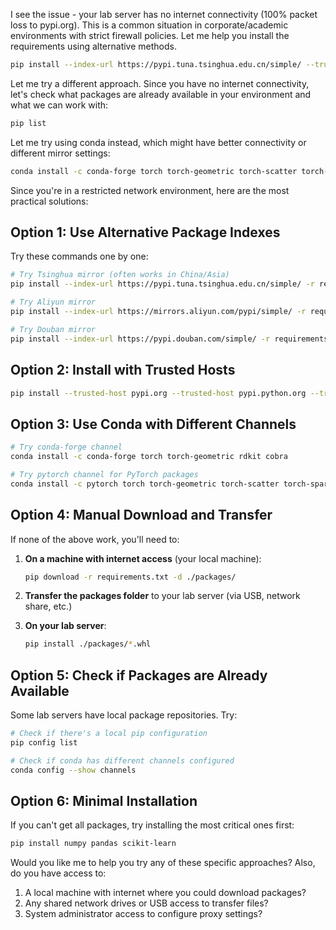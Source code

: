 I see the issue - your lab server has no internet connectivity (100% packet loss to pypi.org). This is a common situation in corporate/academic environments with strict firewall policies. Let me help you install the requirements using alternative methods.

```bash
pip install --index-url https://pypi.tuna.tsinghua.edu.cn/simple/ --trusted-host pypi.tuna.tsinghua.edu.cn torch>=1.12.1 torch-geometric>=2.1.0 torch-scatter>=2.0.9 torch-sparse>=0.6.15 pandas>=1.3.5 numpy>=1.21.5 scikit-learn>=1.0.2 rdkit>=2022.03.5 tqdm>=4.62.1 matplotlib>=3.5.0 seaborn>=0.11.0 cobra>=0.22.1 optlang>=1.5.2 joblib>=1.2.0
```
Let me try a different approach. Since you have no internet connectivity, let's check what packages are already available in your environment and what we can work with:

```bash
pip list
```
Let me try using conda instead, which might have better connectivity or different mirror settings:

```bash
conda install -c conda-forge torch torch-geometric torch-scatter torch-sparse pandas numpy scikit-learn rdkit tqdm matplotlib seaborn cobra optlang joblib
```
Since you're in a restricted network environment, here are the most practical solutions:

## Option 1: Use Alternative Package Indexes
Try these commands one by one:

```bash
# Try Tsinghua mirror (often works in China/Asia)
pip install --index-url https://pypi.tuna.tsinghua.edu.cn/simple/ -r requirements.txt

# Try Aliyun mirror
pip install --index-url https://mirrors.aliyun.com/pypi/simple/ -r requirements.txt

# Try Douban mirror
pip install --index-url https://pypi.douban.com/simple/ -r requirements.txt
```

## Option 2: Install with Trusted Hosts
```bash
pip install --trusted-host pypi.org --trusted-host pypi.python.org --trusted-host files.pythonhosted.org --trusted-host pypi.tuna.tsinghua.edu.cn -r requirements.txt
```

## Option 3: Use Conda with Different Channels
```bash
# Try conda-forge channel
conda install -c conda-forge torch torch-geometric rdkit cobra

# Try pytorch channel for PyTorch packages
conda install -c pytorch torch torch-geometric torch-scatter torch-sparse
```

## Option 4: Manual Download and Transfer
If none of the above work, you'll need to:

1. **On a machine with internet access** (your local machine):
   ```bash
   pip download -r requirements.txt -d ./packages/
   ```

2. **Transfer the packages folder** to your lab server (via USB, network share, etc.)

3. **On your lab server**:
   ```bash
   pip install ./packages/*.whl
   ```

## Option 5: Check if Packages are Already Available
Some lab servers have local package repositories. Try:
```bash
# Check if there's a local pip configuration
pip config list

# Check if conda has different channels configured
conda config --show channels
```

## Option 6: Minimal Installation
If you can't get all packages, try installing the most critical ones first:
```bash
pip install numpy pandas scikit-learn
```

Would you like me to help you try any of these specific approaches? Also, do you have access to:
1. A local machine with internet where you could download packages?
2. Any shared network drives or USB access to transfer files?
3. System administrator access to configure proxy settings?
